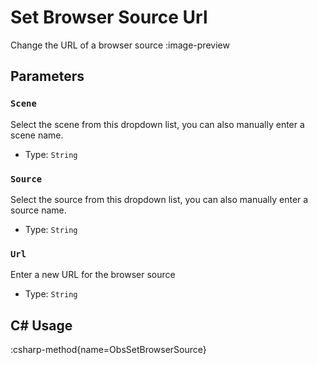 # Set Browser Source Url
Change the URL of a browser source
:image-preview

## Parameters
### `Scene`
Select the scene from this dropdown list, you can also manually enter a scene name.

- Type: `String`

### `Source`
Select the source from this dropdown list, you can also manually enter a source name.

- Type: `String`

### `Url`
Enter a new URL for the browser source

- Type: `String`

## C# Usage
:csharp-method{name=ObsSetBrowserSource}